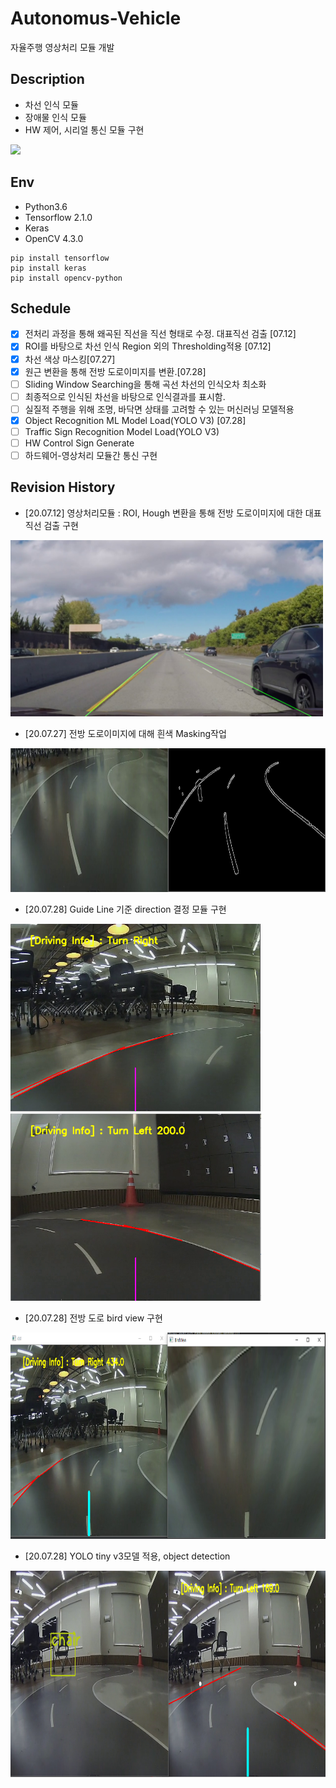 # Autonomus-Vehicle

자율주행 영상처리 모듈 개발

## Description

- 차선 인식 모듈
- 장애물 인식 모듈
- HW 제어, 시리얼 통신 모듈 구현
<img src= "./Scripts/test.gif" width="680px">

## Env

- Python3.6
- Tensorflow 2.1.0
- Keras
- OpenCV 4.3.0

```buildoutcfg
pip install tensorflow
pip install keras
pip install opencv-python
```

## Schedule

- [X] 전처리 과정을 통해 왜곡된 직선을 직선 형태로 수정. 대표직선 검출 [07.12]
- [X] ROI를 바탕으로 차선 인식 Region 외의 Thresholding적용 [07.12]
- [X] 차선 색상 마스킹[07.27]
- [X] 원근 변환을 통해 전방 도로이미지를 변환.[07.28]
- [ ] Sliding Window Searching을 통해 곡선 차선의 인식오차 최소화
- [ ] 최종적으로 인식된 차선을 바탕으로 인식결과를 표시함.
- [ ] 실질적 주행을 위해 조명, 바닥면 상태를 고려할 수 있는 머신러닝 모델적용
- [X] Object Recognition ML Model Load(YOLO V3) [07.28]
- [ ] Traffic Sign Recognition Model Load(YOLO V3)
- [ ] HW Control Sign Generate
- [ ] 하드웨어-영상처리 모듈간 통신 구현

## Revision History

- [20.07.12] 영상처리모듈 : ROI, Hough 변환을 통해 전방 도로이미지에 대한 대표 직선 검출 구현

<img src= "./Scripts/1.png" width="500px">

- [20.07.27] 전방 도로이미지에 대해 흰색 Masking작업

<img src= "./Scripts/2.png" height="230px">

- [20.07.28] Guide Line 기준 direction 결정 모듈 구현

<img src= "./Scripts/3.png" height="300px"><img src= "./Scripts/4.PNG" height="300px">

- [20.07.28] 전방 도로 bird view 구현

<img src= "./Scripts/8.PNG" height="330px">

- [20.07.28] YOLO tiny v3모델 적용, object detection

<img src= "./Scripts/9.PNG" height="330px">